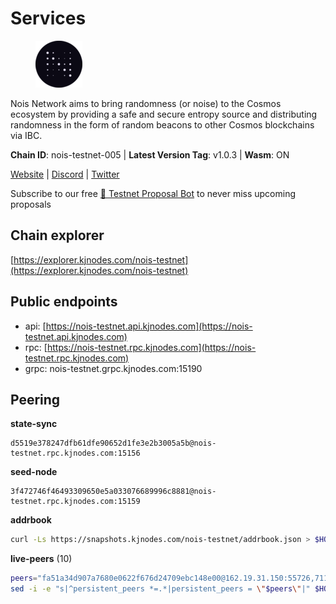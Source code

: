 # Services

<figure><img src="https://raw.githubusercontent.com/kj89/cosmos-images/main/logos/nois.png" alt=""><figcaption></figcaption></figure>

Nois Network aims to bring randomness (or noise)  to the Cosmos ecosystem by providing a safe and  secure entropy source and distributing randomness  in the form of random beacons to other Cosmos blockchains via IBC.

**Chain ID**: nois-testnet-005 | **Latest Version Tag**: v1.0.3 | **Wasm**: ON

[Website](https://nois.network) | [Discord](https://discord.gg/dHdpwtEb6F) | [Twitter](https://twitter.com/NoisRNG)



Subscribe to our free [🤖 Testnet Proposal Bot](https://t.me/kjnodes_testnet_proposal_bot) to never miss upcoming proposals


## Chain explorer
[https://explorer.kjnodes.com/nois-testnet](https://explorer.kjnodes.com/nois-testnet)

## Public endpoints

* api: [https://nois-testnet.api.kjnodes.com](https://nois-testnet.api.kjnodes.com)
* rpc: [https://nois-testnet.rpc.kjnodes.com](https://nois-testnet.rpc.kjnodes.com)
* grpc: nois-testnet.grpc.kjnodes.com:15190

## Peering

**state-sync**

```text
d5519e378247dfb61dfe90652d1fe3e2b3005a5b@nois-testnet.rpc.kjnodes.com:15156
```

**seed-node**

```text
3f472746f46493309650e5a033076689996c8881@nois-testnet.rpc.kjnodes.com:15159
```

**addrbook**
```bash
curl -Ls https://snapshots.kjnodes.com/nois-testnet/addrbook.json > $HOME/.noisd/config/addrbook.json
```

**live-peers** (10)
```bash
peers="fa51a34d907a7680e0622f676d24709ebc148e00@162.19.31.150:55726,711a4b20ce63e3a69725d27c73145519a2a1b559@161.97.159.68:17356,5c2a752c9b1952dbed075c56c600c3a79b58c395@195.3.220.135:27286,76fa9d34e68f3e58f4b1dbbc1cb81a02e78530f7@135.181.155.14:26656,d5d9d4b0af4c4ee119cd640fbbca72ff96f5c8c0@209.126.81.240:26631,80cb3138f2f951077c1e70686bb4f59e00cb1fad@135.181.18.112:55726,f93d61f5d8c6f58a60d69c23ff8b6e37ebdfa765@116.202.227.117:51656,af4401e79346aa7309d9e11080a5b71fd3cff283@65.109.56.215:26656,c60e7d9dffdc2b97e9d8b36861ff2e077c863482@65.108.2.41:60656,d5519e378247dfb61dfe90652d1fe3e2b3005a5b@65.109.68.190:15156"
sed -i -e "s|^persistent_peers *=.*|persistent_peers = \"$peers\"|" $HOME/.noisd/config/config.toml
```
